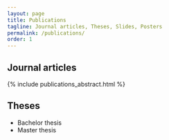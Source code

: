 ```yaml
---
layout: page
title: Publications
tagline: Journal articles, Theses, Slides, Posters
permalink: /publications/
order: 1
---
```


Journal articles
----------------

{% include publications_abstract.html %}

Theses
------

  * Bachelor thesis
  * Master thesis
